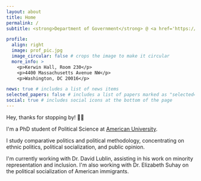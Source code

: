 ```yaml
---
layout: about
title: Home
permalink: /
subtitle: <strong>Department of Government</strong> @ <a href='https://www.american.edu/'>American University</a>

profile:
  align: right
  image: prof_pic.jpg
  image_circular: false # crops the image to make it circular
  more_info: >
    <p>Kerwin Hall, Room 230</p>
    <p>4400 Massachusetts Avenue NW</p>
    <p>Washington, DC 20016</p>

news: true # includes a list of news items
selected_papers: false # includes a list of papers marked as "selected={true}"
social: true # includes social icons at the bottom of the page
---
```


Hey, thanks for stopping by! 👋🏼

I'm a PhD student of Political Science at [American University](https://www.american.edu/).

I study comparative politics and political methodology, concentrating on ethnic politics, political socialization, and public opinion.

I'm currently working with Dr. David Lublin, assisting in his work on minority representation and inclusion. I'm also working with Dr. Elizabeth Suhay on the political socialization of American immigrants.
